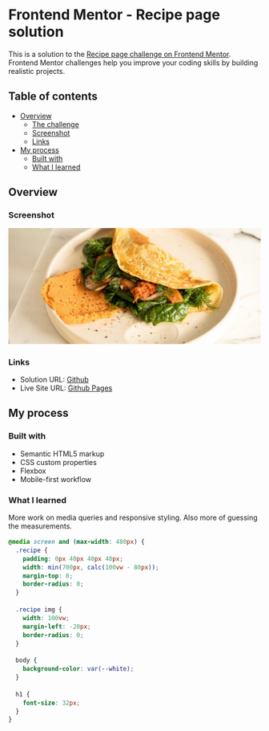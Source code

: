 # Frontend Mentor - Recipe page solution

This is a solution to the [Recipe page challenge on Frontend Mentor](https://www.frontendmentor.io/challenges/recipe-page-KiTsR8QQKm). Frontend Mentor challenges help you improve your coding skills by building realistic projects. 

## Table of contents

- [Overview](#overview)
  - [The challenge](#the-challenge)
  - [Screenshot](#screenshot)
  - [Links](#links)
- [My process](#my-process)
  - [Built with](#built-with)
  - [What I learned](#what-i-learned)

## Overview

### Screenshot

![](/assets/images/image-omelette.jpeg)

### Links

- Solution URL: [Github](https://github.com/reeperc3/Recipe_Page)
- Live Site URL: [Github Pages](https://reeperc3.github.io/Recipe_Page)

## My process

### Built with

- Semantic HTML5 markup
- CSS custom properties
- Flexbox
- Mobile-first workflow

### What I learned

More work on media queries and responsive styling. Also more of guessing the measurements.

```css
@media screen and (max-width: 480px) {
  .recipe {
    padding: 0px 40px 40px 40px;
    width: min(700px, calc(100vw - 80px));
    margin-top: 0;
    border-radius: 0;
  }

  .recipe img {
    width: 100vw;
    margin-left: -20px;
    border-radius: 0;
  }

  body {
    background-color: var(--white);
  }

  h1 {
    font-size: 32px;
  }
}
```
